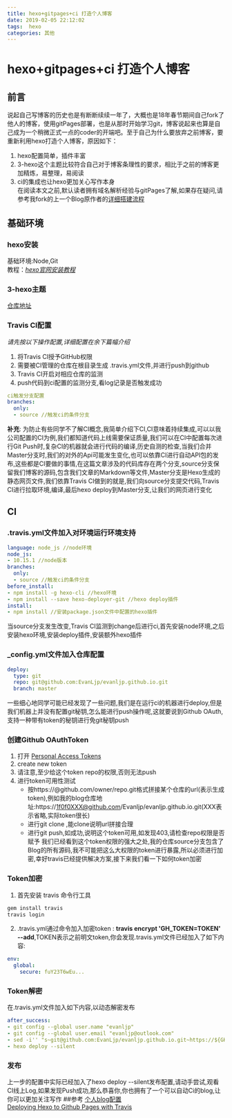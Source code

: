 ```yaml
---
title: hexo+gitpages+ci 打造个人博客
date: 2019-02-05 22:12:02
tags:  hexo
categories: 其他
---
```

# hexo+gitpages+ci 打造个人博客
## 前言
说起自己写博客的历史也是有断断续续一年了，大概也是18年春节期间自己fork了他人的博客，使用gitPages部署，也是从那时开始学习git，博客说起来也算是自己成为一个稍微正式一点的coder的开端吧。至于自己为什么要放弃之前博客，要重新利用hexo打造个人博客，原因如下：  
1. hexo配置简单，插件丰富  
2. 3-hexo这个主题比较符合自己对于博客条理性的要求，相比于之前的博客更加精炼，易整理，易阅读    
3. ci的集成也让hexo更加关心写作本身  
在阅读本文之前,默认读者拥有域名解析经验与gitPages了解,如果存在疑问,请参考我fork的上一个Blog原作者的[详细搭建流程](https://www.jianshu.com/p/e68fba58f75c)

## 基础环境
### hexo安装
基础环境:Node,Git  
教程：*[hexo官网安装教程](https://hexo.io/zh-cn/docs/index.html)*
### 3-hexo主题
[仓库地址](https://github.com/yelog/hexo-theme-3-hexo)
### Travis CI配置
*请先按以下操作配置,详细配置在余下篇幅介绍*  
1. 将Travis CI授予GitHub权限   
2. 需要被CI管理的仓库在根目录生成 .travis.yml文件,并进行push到github  
3. Travis CI开启对相应仓库的监测  
4. push代码到ci配置的监测分支,看log记录是否触发成功

```yml
ci触发分支配置
branches: 
  only:
  - source //触发ci的条件分支
```
**补充**: 为防止有些同学不了解CI概念,我简单介绍下CI,CI意味着持续集成,可以以我公司配置的CI为例,我们都知道代码上线需要保证质量,我们可以在CI中配置每次进行Git Push时,复杂CI的机器就会进行代码的编译,历史自测的检查,当我们合并Master分支时,我们的对外的Api可能发生变化,也可以依靠CI进行自动API包的发布,这些都是CI要做的事情,在这篇文章涉及的代码库存在两个分支,source分支保留我们博客的源码,包含我们文章的Markdown等文件,Master分支是Hexo生成的静态网页文件,我们依靠Travis CI做到的就是,我们向source分支提交代码,Travis CI进行拉取环境,编译,最后hexo deploy到Master分支,让我们的网页进行变化

## CI
### .travis.yml文件加入对环境运行环境支持

``` yml
language: node_js //node环境
node_js:
- 10.15.1 //node版本
branches: 
  only:
  - source //触发ci的条件分支
before_install: 
- npm install -g hexo-cli //hexo环境
- npm install --save hexo-deployer-git //hexo deploy插件
install:
- npm install //安装package.json文件中配置的hexo插件
```

当source分支发生改变,Travis CI监测到change后进行ci,首先安装node环境,之后安装hexo环境,安装deploy插件,安装额外hexo插件



### _config.yml文件加入仓库配置

```yml
deploy:
  type: git
  repo: git@github.com:EvanLjp/evanljp.github.io.git
  branch: master
```
一些细心地同学可能已经发现了一些问题,我们是在运行ci的机器进行deploy,但是我们机器上并没有配置git秘钥,怎么能进行push操作呢,这就要说到Github OAuth,支持一种带有token的秘钥进行免git秘钥push

### 创建Github OAuthToken
1. 打开 [Personal Access Tokens](https://github.com/settings/tokens)
2. create new token
3. 请注意,至少给这个token repo的权限,否则无法push
4. 进行token可用性测试
	- 按https://<token>@github.com/owner/repo.git格式拼接某个仓库的url(<token>表示生成token),例如我的blog仓库地址:https://1f0f0XXX@github.com/Evanljp/evanljp.github.io.git(XXX表示省略,实际token很长)
	- 进行git clone ,能clone说明url拼接合理
	- 进行git push,如成功,说明这个token可用,如发现403,请检查repo权限是否赋予
我们已经看到这个token权限的强大之处,我的仓库source分支包含了Blog的所有源码,我不可能把这么大权限的token进行暴露,所以必须进行加密,幸好travis已经提供解决方案,接下来我们看一下如何token加密

### Token加密
1. 首先安装 travis 命令行工具

 ```sh
gem install travis
travis login
```
2. .travis.yml通过命令加入加密token :
 **travis encrypt 'GH_TOKEN=TOKEN' --add**,TOKEN表示之前明文token,你会发现.travis.yml文件已经加入了如下内容:

```yml
env:
  global:
    secure: fuY23T6wEu...
```

### Token解密
在.travis.yml文件加入如下内容,以动态解密发布

```yml
after_success:
- git config --global user.name "evanljp"
- git config --global user.email "evanljp@outlook.com"
- sed -i'' "s~git@github.com:EvanLjp/evanljp.github.io.git~https://${GH_TOKEN}:x-oauth-basic@github.com/EvanLjp/evanljp.github.io.git~" _config.yml
- hexo deploy --silent
```
### 发布
上一步的配置中实际已经加入了hexo deploy --silent发布配置,请动手尝试,观看CI线上Log,如果发现Push成功,那么恭喜你,你也拥有了一个可以自动Ci的blog,让你可以更加关注写作
##参考
[个人blog配置](https://github.com/EvanLjp/evanljp.github.io/tree/source)  
[Deploying Hexo to Github Pages with Travis](https://sazzer.github.io/blog/2015/05/04/Deploying-Hexo-to-Github-Pages-with-Travis/)







